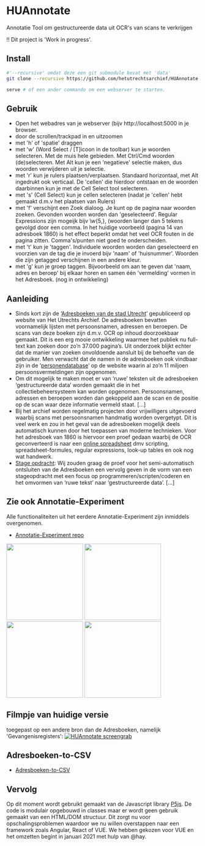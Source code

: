 # HUAnnotate
Annotatie Tool om gestructureerde data uit OCR's van scans te verkrijgen

!! Dit project is 'Work in progress'.

## Install
```bash
#'--recursive' omdat deze een git submodule bevat met 'data'
git clone --recursive https://github.com/hetutrechtsarchief/HUAnnotate.git 

serve # of een ander commando om een webserver te starten.
```

## Gebruik
* Open het webadres van je webserver (bijv http://localhost:5000 in je browser.
* door de scrollen/trackpad in en uitzoomen
* met 'h' of 'spatie' draggen
* met 'w' (Word Select / [T]icoon in de toolbar) kun je woorden selecteren. Met de muis hele gebieden. Met Ctrl/Cmd woorden (de)selecteren. Met Alt kun je een 'negatieve' selectie maken, dus woorden verwijderen uit je selectie.
* met 'r' kun je rulers plaatsen/verplaatsen. Standaard horizontaal, met Alt ingedrukt ook verticaal. De 'cellen' die hierdoor ontstaan en de woorden daarbinnen kun je met de Cell Select tool selecteren.
* met 's' (Cell Select) kun je cellen selecteren (nadat je 'cellen' hebt gemaakt d.m.v het plaatsen van Rulers) 
* met 'f' verschijnt een Zoek dialoog. Je kunt op de pagina naar woorden zoeken. Gevonden woorden worden dan 'geselecteerd'. Regular Expressions zijn mogeijk bijv \w{5,}\,  (woorden langer dan 5 tekens gevolgd door een comma. In het huidige voorbeeld (pagina 14 van adresboek 1860) is het effect beperkt omdat het veel OCR fouten in de pagina zitten. Comma's/punten niet goed te onderscheiden.
* met 't' kun je 'taggen'. Individuele woorden worden dan geselecteerd en voorzien van de tag die je invoerd bijv 'naam' of 'huisnummer'. Woorden die zijn getagged verschijnen in een andere kleur.
* met 'g' kun je groep taggen. Bijvoorbeeld om aan te geven dat 'naam, adres en beroep' bij elkaar horen en samen één 'vermelding' vormen in het Adresboek. (nog in ontwikkeling)

## Aanleiding
* Sinds kort zijn de ‘[Adresboeken van de stad Utrecht](https://hetutrechtsarchief.nl/onderzoek/resultaten/archieven?mivast=39&mizig=352&miadt=39&milang=nl&mizk_alle=adresboeken&miview=ldt)’ gepubliceerd op website van Het Utrechts Archief. De adresboeken bevatten voornamelijk lijsten met persoonsnamen, adressen en beroepen. De scans van deze boeken zijn d.m.v. OCR op inhoud doorzoekbaar gemaakt. Dit is een erg mooie ontwikkeling waarmee het publiek nu full-text kan zoeken door zo’n 37.000 pagina’s. Uit onderzoek blijkt echter dat de manier van zoeken onvoldoende aansluit bij de behoefte van de gebruiker. Men verwacht dat de namen in de adresboeken ook vindbaar zijn in de ‘[personendatabase](https://hetutrechtsarchief.nl/onderzoek/resultaten/personen-mais)’ op de website waarin al zo’n 11 miljoen persoonsvermeldingen zijn opgenomen.
* Om dit mogelijk te maken moet er van ‘ruwe’ teksten uit de adresboeken ‘gestructureerde data’ worden gemaakt die in het collectiebeheersysteem kan worden opgenomen. Persoonsnamen, adressen en beroepen worden dan gekoppeld aan de scan en de positie op de scan waar deze informatie vermeld staat. [...] 
* Bij het archief worden regelmatig projecten door vrijwilligers uitgevoerd waarbij scans met persoonsnamen handmatig worden overgetypt. Dit is veel werk en zou in het geval van de adresboeken mogelijk deels automatisch kunnen door het toepassen van moderne technieken. Voor het adresboek van 1860 is hiervoor een proef gedaan waarbij de OCR geconverteerd is naar een [online spreadsheet](https://docs.google.com/spreadsheets/d/1Q0PEbc-84Ze_rFbrCnBRH41sEOHuqk6ceTEqxEMNUQ8/edit?usp=sharing) dmv scripting, spreadsheet-formules, regular expressions, look-up tables en ook nog wat handwerk.
* [Stage opdracht](https://docs.google.com/document/d/13DwrZrvOC_OL0jQChSvOgc0-kadowbwkkJirB00c8R8/edit?usp=sharing): Wij zouden graag de proef voor het semi-automatisch ontsluiten van de Adresboeken een vervolg geven in de vorm van een stageopdracht met een focus op programmeren/scripten/coderen en het omvormen van ‘ruwe tekst’ naar ‘gestructureerde data’. [...]

## Zie ook Annotatie-Experiment
Alle functionaliteiten uit het eerdere Annotatie-Experiment zijn inmiddels overgenomen.
* [Annotatie-Experiment repo](https://github.com/hetutrechtsarchief/Annotatie-Experiment)

<img src="https://github.com/hetutrechtsarchief/Annotatie-Experiment/raw/master/doc/blokken-selecteren-muis.jpg" width="200">  <img src="https://github.com/hetutrechtsarchief/Annotatie-Experiment/raw/master/doc/tussenvoegsels-regex.jpg" width="200">  <img src="https://github.com/hetutrechtsarchief/Annotatie-Experiment/raw/master/doc/namen-lookup.jpg" width="200">  <img src="https://github.com/hetutrechtsarchief/Annotatie-Experiment/raw/master/doc/adressen-lookup.jpg" width="200">

## Filmpje van huidige versie
toegepast op een andere bron dan de Adresboeken, namelijk 'Gevangenisregisters':
[![HUAnnotate screengrab](http://img.youtube.com/vi/ggIXrlRBZLc/0.jpg)](https://www.youtube.com/watch?v=ggIXrlRBZLc "HUAnnotate")

## Adresboeken-to-CSV
* [Adresboeken-to-CSV](https://github.com/hetutrechtsarchief/Adresboeken-to-CSV)

## Vervolg
Op dit moment wordt gebruikt gemaakt van de Javascript library [P5js](https://p5js.org/). De code is modulair opgebouwd in classes maar er wordt geen gebruik gemaakt van een HTML/DOM structuur. Dit zorgt nu voor opschalingsproblemen waardoor we nu willen overstappen naar een framework zoals Angular, React of VUE. We hebben gekozen voor VUE en het omzetten begint in januari 2021 met hulp van @hay.







